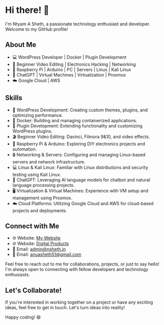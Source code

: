 # Hi there! 👋

I'm Ntyam A Sheth, a passionate technology enthusiast and developer. Welcome to my GitHub profile!

## About Me

- 💻 WordPress Developer | Docker | Plugin Development
- 🌱 Beginner Video Editing | Electronics Hacking | Networking
- 🍓 Raspberry Pi | Arduino | PC | Servers | Linux | Kali Linux
- 🧠 ChatGPT | Virtual Machines | Virtualization | Proxmox
- ☁️ Google Cloud | AWS

## Skills

- 💪 WordPress Development: Creating custom themes, plugins, and optimizing performance.
- 🐳 Docker: Building and managing containerized applications.
- 🧩 Plugin Development: Extending functionality and customizing WordPress plugins.
- 🎬 Beginner Video Editing: Davinci, Filmora 9&10, and video effects.
- 🍓 Raspberry Pi & Arduino: Exploring DIY electronics projects and automation.
- 🔒 Networking & Servers: Configuring and managing Linux-based servers and network infrastructure.
- 💻 Linux & Kali Linux: Familiar with Linux distributions and security testing using Kali Linux.
- 🧠 ChatGPT: Leveraging AI language models for chatbot and natural language processing projects.
- 🖥️ Virtualization & Virtual Machines: Experience with VM setup and management using Proxmox.
- ☁️ Cloud Platforms: Utilizing Google Cloud and AWS for cloud-based projects and deployments.

## Connect with Me

- 🌐 Website: [My Website](https://nityam.nsheth.in)
- 🌐 Website: [Digital Products](https://nsheth.in) 
- 📧 Email: [admin@nsheth.in](mailto:admin@nsheth.in)
- 📧 Email: [anuasheth51@gmail.com](mailto:anuasheth51@gmail.com)

Feel free to reach out to me for collaborations, projects, or just to say hello! I'm always open to connecting with fellow developers and technology enthusiasts.

## Let's Collaborate!

If you're interested in working together on a project or have any exciting ideas, feel free to get in touch. Let's turn ideas into reality!

Happy coding! 😄
